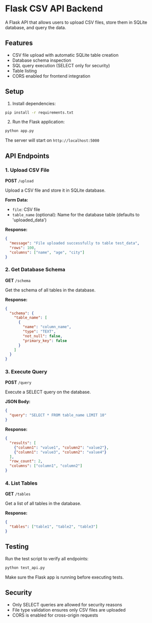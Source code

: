 # Flask CSV API Backend

A Flask API that allows users to upload CSV files, store them in SQLite database, and query the data.

## Features

- CSV file upload with automatic SQLite table creation
- Database schema inspection
- SQL query execution (SELECT only for security)
- Table listing
- CORS enabled for frontend integration

## Setup

1. Install dependencies:
```bash
pip install -r requirements.txt
```

2. Run the Flask application:
```bash
python app.py
```

The server will start on `http://localhost:5000`

## API Endpoints

### 1. Upload CSV File
**POST** `/upload`

Upload a CSV file and store it in SQLite database.

**Form Data:**
- `file`: CSV file
- `table_name` (optional): Name for the database table (defaults to 'uploaded_data')

**Response:**
```json
{
  "message": "File uploaded successfully to table test_data",
  "rows": 100,
  "columns": ["name", "age", "city"]
}
```

### 2. Get Database Schema
**GET** `/schema`

Get the schema of all tables in the database.

**Response:**
```json
{
  "schema": {
    "table_name": [
      {
        "name": "column_name",
        "type": "TEXT",
        "not_null": false,
        "primary_key": false
      }
    ]
  }
}
```

### 3. Execute Query
**POST** `/query`

Execute a SELECT query on the database.

**JSON Body:**
```json
{
  "query": "SELECT * FROM table_name LIMIT 10"
}
```

**Response:**
```json
{
  "results": [
    {"column1": "value1", "column2": "value2"},
    {"column1": "value3", "column2": "value4"}
  ],
  "row_count": 2,
  "columns": ["column1", "column2"]
}
```

### 4. List Tables
**GET** `/tables`

Get a list of all tables in the database.

**Response:**
```json
{
  "tables": ["table1", "table2", "table3"]
}
```

## Testing

Run the test script to verify all endpoints:

```bash
python test_api.py
```

Make sure the Flask app is running before executing tests.

## Security

- Only SELECT queries are allowed for security reasons
- File type validation ensures only CSV files are uploaded
- CORS is enabled for cross-origin requests